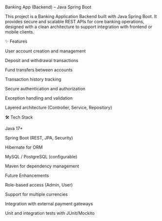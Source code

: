 Banking App (Backend) – Java Spring Boot

This project is a Banking Application Backend built with Java Spring Boot. It provides secure and scalable REST APIs for core banking operations, designed with a clean architecture to support integration with frontend or mobile clients.

✨ Features

User account creation and management

Deposit and withdrawal transactions

Fund transfers between accounts

Transaction history tracking

Secure authentication and authorization

Exception handling and validation

Layered architecture (Controller, Service, Repository)

🛠️ Tech Stack

Java 17+

Spring Boot (REST, JPA, Security)

Hibernate for ORM

MySQL / PostgreSQL (configurable)

Maven for dependency management

Future Enhancements

Role-based access (Admin, User)

Support for multiple currencies

Integration with external payment gateways

Unit and integration tests with JUnit/Mockito
